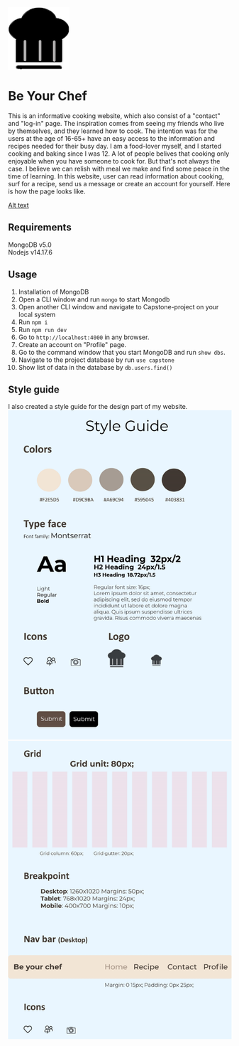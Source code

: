 ![Alt text](images/logo.png?raw=true "logochef")

# Be Your Chef
This is an informative cooking website, which also consist of a "contact" and "log-in" page. The inspiration comes from seeing my friends who live by themselves,
and they learned how to cook. The intention was for the users at the age of 16-65+ have an easy access to the information and recipes needed for their busy day.
I am a food-lover myself, and I started cooking and baking since I was 12. A lot of people belives that cooking only enjoyable when you have someone to cook for.
But that's not always the case. I believe we can relish with meal we make and find some peace in the time of learning.
In this website, user can read information about cooking, surf for a recipe, send us a message or create an account for yourself. Here is how the page looks like.


[Alt text](images/s1.png?raw=true "homepage")

## Requirements
MongoDB v5.0  
Nodejs v14.17.6

## Usage
1. Installation of MongoDB
2. Open a CLI window and run `mongo` to start Mongodb
3. Open another CLI window and navigate to Capstone-project on your local system
4. Run `npm i`
5. Run `npm run dev`
6. Go to `http://localhost:4000` in any browser.
7. Create an account on "Profile" page.
8. Go to the command window that you start MongoDB and run `show dbs`.
9. Navigate to the project database by run `use capstone`
10. Show list of data in the database by `db.users.find()`

## Style guide
I also created a style guide for the design part of my website.
<br>![Alt text](images/0001.jpg?raw=true "Style Guide") ![Alt text](images/0002.jpg?raw=true "Style Guide") <br>
